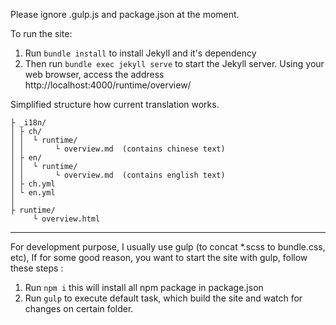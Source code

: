 Please ignore .gulp.js and package.json at the moment.

To run the site:
1. Run `bundle install` to install Jekyll and it's dependency
2. Then run `bundle exec jekyll serve` to start the Jekyll server. Using your web browser, access the address http://localhost:4000/runtime/overview/

Simplified structure how current translation works.

```
├ _i18n/
│ ├ ch/
│ │  └ runtime/
│ │       └ overview.md  (contains chinese text)
│ ├ en/
│ │  └ runtime/
│ │       └ overview.md  (contains english text)
│ ├ ch.yml
│ └ en.yml
│
├ runtime/
     └ overview.html
```
---
For development purpose, I usually use gulp (to concat *.scss to bundle.css, etc),
If for some good reason, you want to start the site with gulp, follow these steps :
1. Run `npm i` this will install all npm package in package.json
2. Run `gulp` to execute default task, which build the site and watch for changes on certain folder.